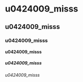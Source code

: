 # u0424009_misss
## u0424009_misss
### u0424009_misss
#### u0424009_misss
##### u0424009_misss
###### u0424009_misss
